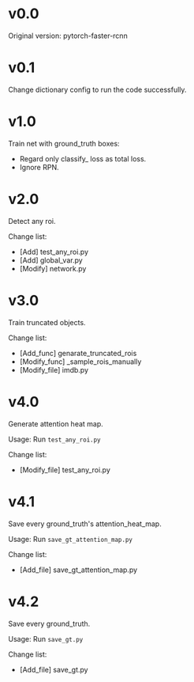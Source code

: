 # v0.0
Original version: pytorch-faster-rcnn

# v0.1
Change dictionary config to run the code successfully.

# v1.0  
Train net with ground_truth boxes:  
- Regard only classify_ loss as total loss.
- Ignore RPN.

# v2.0
Detect any roi.

Change list:
- [Add] test_any_roi.py
- [Add] global_var.py
- [Modify] network.py

# v3.0
Train truncated objects.

Change list:
- [Add_func] genarate_truncated_rois
- [Modify_func] _sample_rois_manually
- [Modify_file] imdb.py

# v4.0
Generate attention heat map.

Usage: Run `test_any_roi.py`

Change list:
- [Modify_file] test_any_roi.py

# v4.1
Save every ground_truth's attention_heat_map.

Usage: Run `save_gt_attention_map.py`

Change list:
- [Add_file] save_gt_attention_map.py

# v4.2
Save every ground_truth.

Usage: Run `save_gt.py`

Change list:
- [Add_file] save_gt.py